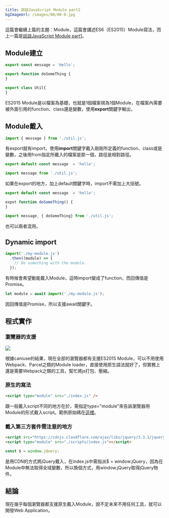 ```yaml
---
title: 談談JavaScript Module part2
bgImageUrl: /images/08/08-0.jpg
---
```


這篇會繼續上篇的主題：Module，這篇會講述ES6（ES2015）Module寫法，而上一篇是[談談JavaScript Module part1](https://thomascsd.github.io/module-pattern)。

## Module建立

```javascript
export const message = 'Hello';

export function doSomeThing {
}

export class Util{
} 
```

ES2015 Module是以檔案為基礎，也就是1個檔案視為1個Module，在檔案內需要被外面引用的function、class還是變數，使用**export**關鍵字輸出，

## Module戴入

```javascript
import { message ] from './util.js';
```

有export就有import，使用**import**關鍵字戴入剛剛所定義的function、class或是變數，之後用from指定所戴入的檔案是那一個，路徑是相對路徑。

```javascript
export default const message  = 'hello';

import message from './util.js';

```

如果在export的地方，加上default關鍵字時，import不需加上大括號。

```javascript
export default const message  = 'hello';

expot function doSomeThing() {
}

import message, { doSomeThing} from './util.js';

```

也可以兩者混用。

## Dynamic import

```javascript
import('./my-module.js')
  .then((module) => {
    // Do something with the module.
  });
```

有時候會希望動能戴入Module，這時import變成了function，而回傳值是Promise。

```javascript
let module = await import('./my-module.js');
```

因回傳值是Promise，所以支援await關鍵字。

## 程式實作

### 瀏覽器的支援

<img class="img-responsive" src="/images/09/09-1.png">

根據caniuse的結果，現在全部的瀏覽器都有支援ES2015 Module，可以不用使用Webpack、Parcel之類的Module loader，直接使用原生語法就好了，但實務上還是需要Webpack之類的工具，幫忙將js打包、壓縮。

### 原生的寫法
```html
<script type="module" src="./index.js" />
```

跟一般戴入script不同的地方在於，需指定type="module"來告訴瀏覽器用Module的形式戴入script。範例原始碼在[這裡](https://github.com/thomascsd/es-module-import)。

### 戴入第三方套件需注意的地方

```html
<script src="https://cdnjs.cloudflare.com/ajax/libs/jquery/3.3.1/jquery.min.js"></script>
<script type="module" src="./scripts/index.js"></script>
```

```javascript
const $ = window.jQuery;
```

是用CDN的方式將jQuery戴入，在index.js中需指派$ = window.jQuery，因為在Module中無法取得全域變數，所以換個方式，用window.jQuery取得jQuery物件。

## 結論

現在幾乎每個瀏覽器都支援原生戴入Module，說不定未來不用任何工具，就可以開發Web Application。





